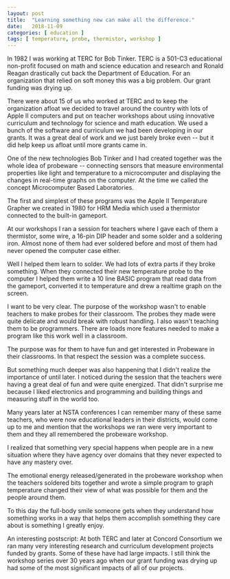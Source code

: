 ```yaml
---
layout: post
title:  "Learning something new can make all the difference."
date:   2018-11-09
categories: [ education ]
tags: [ temperature, probe, thermistor, workshop ]
---
```


In 1982 I was working at TERC for Bob Tinker. TERC is a 501-C3 educational non-profit focused on math and science education and research and Ronald Reagan drastically cut back the Department of Education. For an organization that relied on soft money this was a big problem. Our grant funding was drying up.

There were about 15 of us who worked at TERC and to keep the organization afloat we decided to travel around the country with lots of Apple II computers and put on teacher workshops about using innovative curriculum and technology for science and math education. We used a bunch of the software and curriculum we had been developing in our grants. It was a great deal of work and we just barely broke even -- but it did help keep us afloat until more grants came in.

One of the new technologies Bob Tinker and I had created together was the whole idea of probeware -- connecting sensors that measure environmental properties like light and temperature to a microcomputer and displaying the changes in real-time graphs on the computer. At the time we called the concept Microcomputer Based Laboratories.

The first and simplest of these programs was the Apple II Temperature Grapher we created in 1980 for HRM Media which used a thermistor connected to the built-in gameport.

At our workshops I ran a session for teachers where I gave each of them a thermistor, some wire, a 16-pin DIP header and some solder and a soldering iron. Almost none of them had ever soldered before and most of them had never opened the computer case either.

Well I helped them learn to solder. We had lots of extra parts if they broke something. When they connected their new temperature probe to the computer I helped them write a 10 line BASIC program that read data from the gameport, converted it to temperature and drew a realtime graph on the screen.

I want to be very clear. The purpose of the workshop wasn't to enable teachers to make probes for their classroom. The probes they made were quite delicate and would break with robust handling. I also wasn't teaching them to be programmers. There are loads more features needed to make a program like this work well in a classroom.

The purpose was for them to have fun and get interested in Probeware in their classrooms. In that respect the session was a complete success.

But something much deeper was also happening that I didn't realize the importance of until later. I noticed during the session that the teachers were having a great deal of fun and were quite energized. That didn't surprise me because I liked electronics and programming and building things and measuring stuff in the world too.

Many years later at NSTA conferences I can remember many of these same teachers, who were now educational leaders in their districts, would come up to me and mention that the workshops we ran were very important to them and they all remembered the probeware workshop.

I realized that something very special happens when people are in a new situation where they have agency over domains that they never expected to have any mastery over.

The emotional energy released/generated in the probeware workshop when the teachers soldered bits together and wrote a simple program to graph temperature changed their view of what was possible for them and the people around them.

To this day the full-body smile someone gets when they understand how something works in a way that helps them accomplish something they care about is something I greatly enjoy.

An interesting postscript: At both TERC and later at Concord Consortium we ran many very interesting research and curriculum development projects funded by grants. Some of these have had large impacts. I still think the workshop series over 30 years ago when our grant funding was drying up had some of the most significant impacts of all of our projects.
